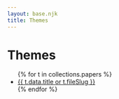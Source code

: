 ```yaml
---
layout: base.njk
title: Themes
---
```

# Themes
<ul>
{% for t in collections.papers %}
  <li><a href="{{ t.url }}">{{ t.data.title or t.fileSlug }}</a></li>
{% endfor %}
</ul>
